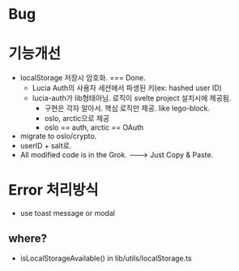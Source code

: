 # Bug



# 기능개선
* localStorage 저장시 암호화. === Done.
    * Lucia Auth의 사용자 세션에서 파생된 키(ex: hashed user ID)
    * lucia-auth가 lib형태아님. 로직이 svelte project 설치시에 제공됨.
        * 구현은 각자 알아서. 핵심 로직만 제공. like lego-block.
        * oslo, arctic으로 제공
        * oslo == auth, arctic == OAuth
* migrate to oslo/crypto.
* userID + salt로.
* All modified code is in the Grok. ---> Just Copy & Paste.



# Error 처리방식
* use toast message or modal
## where?
* isLocalStorageAvailable() in lib/utils/localStorage.ts
